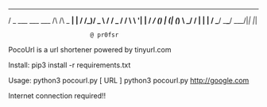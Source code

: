    ___                           _ 
  / _ \___   ___ ___  /\ /\ _ __| |
 / /_)/ _ \ / __/ _ \/ / \ \ '__| |
/ ___/ (_) | (_| (_) \ \_/ / |  | |
\/    \___/ \___\___/ \___/|_|  |_|
                                   
                           @ pr0fsr
                           
PocoUrl is a url shortener powered by tinyurl.com

Install: pip3 install -r requirements.txt
    
Usage: python3 pocourl.py [ URL ]
       python3 pocourl.py http://google.com  

Internet connection required!!
